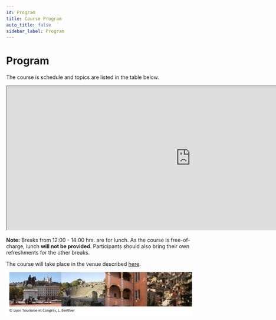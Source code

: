 ```yaml
---
id: Program
title: Course Program
auto_title: false
sidebar_label: Program
---
```


# Program

The course is schedule and topics are listed in the table below.

<iframe src="https://docs.google.com/spreadsheets/d/e/2PACX-1vRHIAhM4M9oUWvcI23r9_h0Iura06n37jjGSBtAuwF-KRLdY6WEB2B8L0QPUW3HL0xNqNX7KXRD72lc/pubhtml?gid=0&amp;single=true&amp;widget=true&amp;headers=false" width="995" height="390"  ></iframe>

**Note:** Breaks from 12:00 - 14:00 hrs. are for lunch. As the course is free-of-charge, lunch **will not be provided**. Participants should also bring their own refreshments for the other breaks.

The course will take place in the venue described [here](./04_Venue-Travel-etc.md).

<img src="./assets/footer.jpg" width=600>